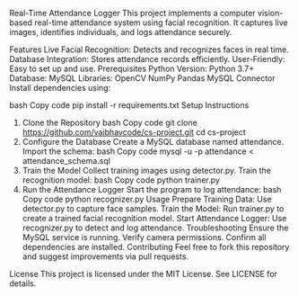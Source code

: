Real-Time Attendance Logger
This project implements a computer vision-based real-time attendance system using facial recognition. It captures live images, identifies individuals, and logs attendance securely.

Features
Live Facial Recognition: Detects and recognizes faces in real time.
Database Integration: Stores attendance records efficiently.
User-Friendly: Easy to set up and use.
Prerequisites
Python Version: Python 3.7+
Database: MySQL
Libraries:
OpenCV
NumPy
Pandas
MySQL Connector
Install dependencies using:

bash
Copy code
pip install -r requirements.txt
Setup Instructions
1. Clone the Repository
bash
Copy code
git clone https://github.com/vaibhavcode/cs-project.git
cd cs-project
2. Configure the Database
Create a MySQL database named attendance.
Import the schema:
bash
Copy code
mysql -u <username> -p attendance < attendance_schema.sql
3. Train the Model
Collect training images using detector.py.
Train the recognition model:
bash
Copy code
python trainer.py
4. Run the Attendance Logger
Start the program to log attendance:
bash
Copy code
python recognizer.py
Usage
Prepare Training Data: Use detector.py to capture face samples.
Train the Model: Run trainer.py to create a trained facial recognition model.
Start Attendance Logger: Use recognizer.py to detect and log attendance.
Troubleshooting
Ensure the MySQL service is running.
Verify camera permissions.
Confirm all dependencies are installed.
Contributing
Feel free to fork this repository and suggest improvements via pull requests.

License
This project is licensed under the MIT License. See LICENSE for details.

